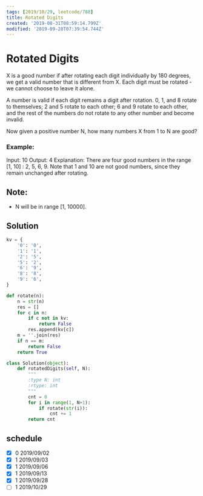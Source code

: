 ```yaml
---
tags: [2019/10/29, leetcode/788]
title: Rotated Digits
created: '2019-08-31T08:59:14.799Z'
modified: '2019-09-28T07:39:54.744Z'
---
```


# Rotated Digits

X is a good number if after rotating each digit individually by 180 degrees, we get a valid number that is different from X.  Each digit must be rotated - we cannot choose to leave it alone.

A number is valid if each digit remains a digit after rotation. 0, 1, and 8 rotate to themselves; 2 and 5 rotate to each other; 6 and 9 rotate to each other, and the rest of the numbers do not rotate to any other number and become invalid.

Now given a positive number N, how many numbers X from 1 to N are good?

### Example:

Input: 10
Output: 4
Explanation:
There are four good numbers in the range [1, 10] : 2, 5, 6, 9.
Note that 1 and 10 are not good numbers, since they remain unchanged after rotating.

## Note:

* N  will be in range [1, 10000].


## Solution

```python
kv = {
    '0': '0',
    '1': '1',
    '2': '5',
    '5': '2',
    '6': '9',
    '8': '8',
    '9': '6',
}

def rotate(n):
    n = str(n)
    res = []
    for c in n:
        if c not in kv:
            return False
        res.append(kv[c])
    m = ''.join(res)
    if n == m:
        return False
    return True

class Solution(object):
    def rotatedDigits(self, N):
        """
        :type N: int
        :rtype: int
        """
        cnt = 0
        for i in range(1, N+1):
            if rotate(str(i)):
                cnt += 1
        return cnt
```

## schedule

* [x] 0 2019/09/02
* [x] 1 2019/09/03
* [x] 1 2019/09/06
* [x] 1 2019/09/13
* [x] 1 2019/09/28
* [ ] 1 2019/10/29
